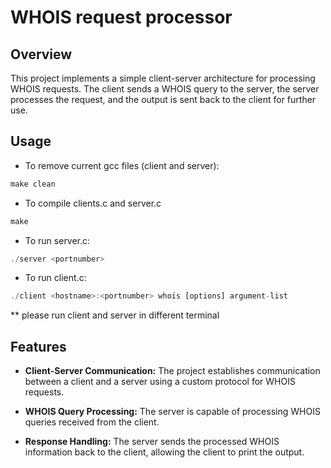 

# WHOIS request processor

## Overview
This project implements a simple client-server architecture for processing 
WHOIS requests. The client sends a WHOIS query to the server, the server 
processes the request, and the output is sent back to the client for further use.

## Usage

- To remove current gcc files (client and server):
```js
make clean
```
- To compile clients.c and server.c
```js
make
```
- To run server.c:
```js
./server <portnumber>
```
- To run client.c:
```js
./client <hostname>:<portnumber> whois [options] argument-list
```
** please run client and server in different terminal

## Features
- **Client-Server Communication:** The project establishes communication 
between a client and a server using a custom protocol for WHOIS requests.

- **WHOIS Query Processing:** The server is capable of processing WHOIS 
queries received from the client.

- **Response Handling:** The server sends the processed WHOIS information
back to the client, allowing the client to print the output.